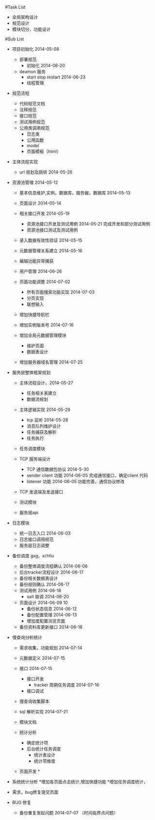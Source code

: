 #Task List

* 全局架构设计
* 规范设计
* 模块切分，功能设计

#Sub List
* 项目初始化    2014-05-08
	* 部署规范
		* 初始化  2014-06-20
	* deamon 服务 
		* start stop restart 2014-06-23
		* 线程管理
* 规范流程
	* 代码规范文档
	* 注释规范
	* 接口规范
	* 测试用例规范
	* 公用类调用规范
		* 日志类
		* 公用函数
		* model
		* 页面模板（html）
* 主体流程实现
	* url 规划及跳转  2014-05-26
* 资源池管理    2014-05-12
	* 基本信息维护,实例，数据库，服务器，数据库  2014-05-13
	* 页面设计	2014-05-14
	* 相关接口开发	2014-05-19
		* 资源池接口开发及测试用例  2014-05-21 完成开发和部分测试用例
		* 资源池接口测试及测试用例  
	* 录入数据有效性验证   2014-05-15 
	* 元数据管理关系建立   2014-05-16
	* 编辑功能异常捕获  
	* 用户管理 2014-06-26
	* 页面功能调整  2014-07-02
		* 所有页面搜索功能实现  2014-07-03
		* 分页实现
		* 联想输入
	* 增加快捷导航栏
	* 增加实例版本号   2014-07-16
	* 增加全局元数据管理模块
		* 维护页面
		* 数据表设计

	* 增加服务器域名管理  2014-07-25

* 服务层整体框架规划
	* 主体流程设计，2014-05-27
		* 任务相关表建立
		* 数据流规划
	* 主体逻辑实现  2014-05-29
		* tcp 监听   2014-05-28
		* 消息队列维护设计 
		* 任务捕获及解析
		* 任务执行
	* 任务调度模块
	
	* TCP 服务端设计
		* TCP 通信数据包协议  2014-5-30 
		* sender client 功能  2014-06-05  完成通信接口，确定client 代码
		* listener 功能  2014-06-05  功能完善，通信协议修改
	* TCP 发送端及发送接口
	* 测试模块
	* 服务层api
* 日志模块
	* 统一日志入口 2014-06-03
	* 日志接口调用规范
	* 服务层日志调整
	
* 备份调度   gxg，xchliu
	* 备份整体调度流程确认  2014-06-06
	* 后台tracker流程设计  2014-06-17
	* 备份相关数据表设计     
	* 备份规则确认	2014-06-17
	* 测试用例	2014-06-18
		* salt 联调  2014-06-20
	* 页面设计  2014-06-09 10 
		* 备份状态信息  2014-06-12
		* 备份配置管理  2014-06-13
		* 增加度配置浏览页面  
	* 备份资料库更新接口  2014-06-18
* 慢查询分析统计
	* 需求收集，功能规划 2014-07-14
	* 元数据定义		2014-07-15
	* 接口		2014-07-15
		* 接口开发
			* tracker 周期任务调度  2014-07-16
		* 接口调试		
	* 慢查询收集脚本	
	* sql 解析实现  2014-07-21
	
	* 模块文档
	* 统计分析
		* 确定统计项
		* 后台统计任务调度
			* 统计表设计
			* 统计项维度
			
	* 页面开发
		* 
	
	
* 系统统计分析
	*增加各页面点击统计,增加快捷功能
	*增加任务调度统计，


* 需求，bug修复提交页面
* BUG 修复
	* 备份重复发起问题  2014-07-07  （时间临界点问题）

	